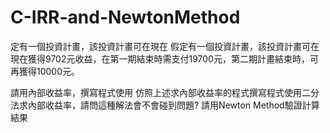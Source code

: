 # C-IRR-and-NewtonMethod
定有一個投資計畫，該投資計畫可在現在 假定有一個投資計畫，該投資計畫可在現在獲得9702元收益，在第一期結束時需支付19700元，第二期計畫結束時，可再獲得10000元。

請用內部收益率，撰寫程式使用 仿照上述求內部收益率的程式撰寫程式使用二分法求內部收益率，請問這種解法會不會碰到問題?
請用Newton Method驗證計算結果
